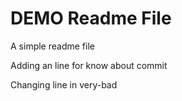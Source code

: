 # DEMO Readme File

A simple readme file

Adding an line for know about commit

Changing line in very-bad
